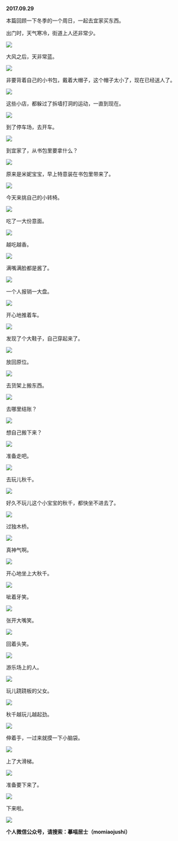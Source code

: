 
          
            
**2017.09.29**

本篇回顾一下冬季的一个周日，一起去宜家买东西。

出门时，天气寒冷，街道上人还非常少。




![](//upload-images.jianshu.io/upload_images/51001-d75c67db5c4682d0.jpg)




大风之后，天非常蓝。




![](//upload-images.jianshu.io/upload_images/51001-14bae97ffb1cbab7.jpg)




非要背着自己的小书包，戴着大帽子，这个帽子太小了，现在已经送人了。




![](//upload-images.jianshu.io/upload_images/51001-4419fd1e7ae0cf3d.jpg)




这些小店，都躲过了拆墙打洞的运动，一直到现在。




![](//upload-images.jianshu.io/upload_images/51001-0ca676a2a7e45e91.jpg)




到了停车场，去开车。




![](//upload-images.jianshu.io/upload_images/51001-26055578a6ca90b2.jpg)




到宜家了，从书包里要拿什么？




![](//upload-images.jianshu.io/upload_images/51001-e0f88cb49a0c0f02.jpg)




原来是米妮宝宝，早上特意装在书包里带来了。




![](//upload-images.jianshu.io/upload_images/51001-8728e04c511ede10.jpg)




今天来挑自己的小转椅。




![](//upload-images.jianshu.io/upload_images/51001-d165f2028f53e79e.jpg)




吃了一大份意面。




![](//upload-images.jianshu.io/upload_images/51001-e3eadad599f31d43.jpg)




越吃越香。




![](//upload-images.jianshu.io/upload_images/51001-a20ce7e270a07f31.jpg)




满嘴满脸都是酱了。




![](//upload-images.jianshu.io/upload_images/51001-c02abff184cdb1c7.jpg)




一个人报销一大盘。




![](//upload-images.jianshu.io/upload_images/51001-353f75ae8681db09.jpg)




开心地推着车。




![](//upload-images.jianshu.io/upload_images/51001-d278acc6ca465b67.jpg)




发现了个大鞋子，自己穿起来了。




![](//upload-images.jianshu.io/upload_images/51001-9b8d1f10a698b047.jpg)




放回原位。




![](//upload-images.jianshu.io/upload_images/51001-7284a9a7c2a6b461.jpg)




去货架上搬东西。




![](//upload-images.jianshu.io/upload_images/51001-dbec03b32dc292db.jpg)




去哪里结账？




![](//upload-images.jianshu.io/upload_images/51001-e1ad6d157a906022.jpg)




想自己搬下来？




![](//upload-images.jianshu.io/upload_images/51001-443b3a1af1f0a168.jpg)




准备走吧。




![](//upload-images.jianshu.io/upload_images/51001-9d5982a2ace175b4.jpg)




去玩儿秋千。




![](//upload-images.jianshu.io/upload_images/51001-bdf686a2d6649c55.jpg)




好久不玩儿这个小宝宝的秋千，都快坐不进去了。




![](//upload-images.jianshu.io/upload_images/51001-75d84aef87167e2a.jpg)




过独木桥。




![](//upload-images.jianshu.io/upload_images/51001-a1b7ee164da25544.jpg)




真神气啊。




![](//upload-images.jianshu.io/upload_images/51001-955a77d2c2012499.jpg)




开心地坐上大秋千。




![](//upload-images.jianshu.io/upload_images/51001-b750ff53b9fbde2b.jpg)




呲着牙笑。




![](//upload-images.jianshu.io/upload_images/51001-c548848ddd8722fe.jpg)




张开大嘴笑。




![](//upload-images.jianshu.io/upload_images/51001-204c54dce1ef57f1.jpg)




回着头笑。




![](//upload-images.jianshu.io/upload_images/51001-a762a1a2aafd48c8.jpg)




游乐场上的人。




![](//upload-images.jianshu.io/upload_images/51001-2450fda3f4b8e283.jpg)




玩儿跷跷板的父女。




![](//upload-images.jianshu.io/upload_images/51001-f8e4eb9dec4219ab.jpg)




秋千越玩儿越起劲。




![](//upload-images.jianshu.io/upload_images/51001-1f4b4e651af37be1.jpg)




伸着手，一过来就摸一下小脑袋。




![](//upload-images.jianshu.io/upload_images/51001-f7108f26f4e1dbcc.jpg)




上了大滑梯。




![](//upload-images.jianshu.io/upload_images/51001-28905707359ebd9c.jpg)




准备要下来了。




![](//upload-images.jianshu.io/upload_images/51001-c4adb31e8e72cc80.jpg)




下来啦。




![](//upload-images.jianshu.io/upload_images/51001-808184cbb1be24b7.jpg)





**个人微信公众号，请搜索：摹喵居士（momiaojushi）**

          
        